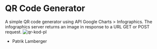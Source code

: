 # QR Code Generator
A simple QR code generator using API Google Charts > Infographics. 
The infographics server returns an image in response to a URL GET or POST request.
![qr-kod-pl](https://cloud.githubusercontent.com/assets/972198/22865267/9df82f6e-f160-11e6-8f49-359de8a49d97.png)
- Patrik Lamberger
